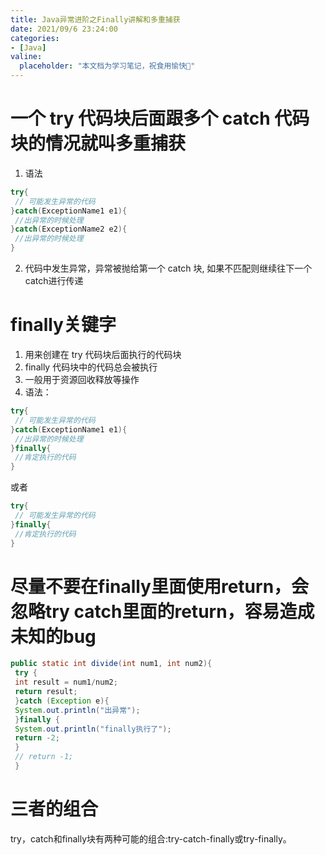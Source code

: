```yaml
---
title: Java异常进阶之Finally讲解和多重捕获
date: 2021/09/6 23:24:00
categories:
- [Java]
valine:
  placeholder: "本文档为学习笔记，祝食用愉快💪"
---
```


# ⼀个 try 代码块后⾯跟多个 catch 代码块的情况就叫多重捕获
1. 语法
```java
try{
 // 可能发⽣异常的代码
}catch(ExceptionName1 e1){
 //出异常的时候处理
}catch(ExceptionName2 e2){
 //出异常的时候处理
}
```
2. 代码中发⽣异常，异常被抛给第⼀个 catch 块, 如果不匹配则继续往下⼀个catch进⾏传递

# finally关键字
1. ⽤来创建在 try 代码块后⾯执⾏的代码块
2. finally 代码块中的代码总会被执⾏
3. ⼀般⽤于资源回收释放等操作
4. 语法：
```java
try{
 // 可能发⽣异常的代码
}catch(ExceptionName1 e1){
 //出异常的时候处理
}finally{
 //肯定执⾏的代码
}
```
或者
```java
try{
 // 可能发⽣异常的代码
}finally{
 //肯定执⾏的代码
}
```
# 尽量不要在finally⾥⾯使⽤return，会忽略try catch⾥⾯的return，容易造成未知的bug
```java
public static int divide(int num1, int num2){
 try {
 int result = num1/num2;
 return result;
 }catch (Exception e){
 System.out.println("出异常");
 }finally {
 System.out.println("finally执⾏了");
 return -2;
 }
 // return -1;
 }
 ```

 # 三者的组合
 try，catch和finally块有两种可能的组合:try-catch-finally或try-finally。